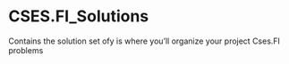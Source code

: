 # CSES.FI_Solutions
Contains the  solution set ofy is where you’ll organize your project Cses.FI problems
